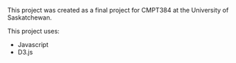 This project was created as a final project for CMPT384 at the University of Saskatchewan.

This project uses:
 - Javascript
 - D3.js
